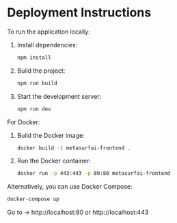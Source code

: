 # Deployment Instructions

To run the application locally:

1. Install dependencies:
    ```bash
    npm install
    ```

2. Build the project:
    ```bash
    npm run build
    ```

3. Start the development server:
    ```bash
    npm run dev
    ```

For Docker:

1. Build the Docker image:
    ```bash
    docker build -t metasurfai-frontend .
    ```

2. Run the Docker container:
    ```bash
    docker run -p 443:443 -p 80:80 metasurfai-frontend 
    ```

Alternatively, you can use Docker Compose:
```bash
docker-compose up
```

Go to -> http://localhost:80 or http://localhost:443
